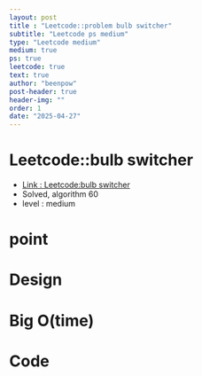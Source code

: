 ```yaml
---
layout: post
title : "Leetcode::problem bulb switcher"
subtitle: "Leetcode ps medium"
type: "Leetcode medium"
medium: true
ps: true
leetcode: true
text: true
author: "beenpow"
post-header: true
header-img: ""
order: 1
date: "2025-04-27"
---
```


# Leetcode::bulb switcher
- [Link : Leetcode:bulb switcher]()
- Solved, algorithm 60
- level : medium
# point

# Design


# Big O(time)

# Code

```cpp

```